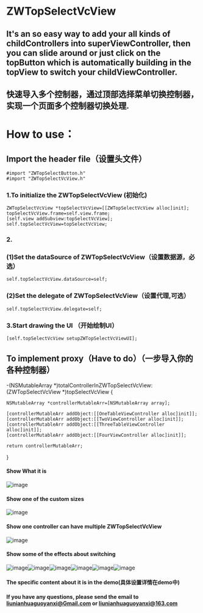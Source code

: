 # ZWTopSelectVcView
## It's an so easy way to add your all kinds of childControllers into superViewController, then you can slide around or just click on the topButton which is automatically building in the topView to switch your childViewController.
## 快速导入多个控制器，通过顶部选择菜单切换控制器，实现一个页面多个控制器切换处理.
# How to use：
## Import the header file（设置头文件）
    #import "ZWTopSelectButton.h"
    #import "ZWTopSelectVcView.h"
### 1.To initialize the ZWTopSelectVcView (初始化)
    ZWTopSelectVcView *topSelectVcView=[[ZWTopSelectVcView alloc]init];
    topSelectVcView.frame=self.view.frame;
    [self.view addSubview:topSelectVcView];
    self.topSelectVcView=topSelectVcView;
### 2.
### (1)Set the dataSource of ZWTopSelectVcView（设置数据源，必选）
    self.topSelectVcView.dataSource=self;
### (2)Set the delegate of ZWTopSelectVcView（设置代理,可选）
    self.topSelectVcView.delegate=self;
### 3.Start drawing the UI （开始绘制UI）
    [self.topSelectVcView setupZWTopSelectVcViewUI];
## To implement proxy（Have to do）（一步导入你的各种控制器）
   -(NSMutableArray *)totalControllerInZWTopSelectVcView:(ZWTopSelectVcView *)topSelectVcView
   {
   
    NSMutableArray *controllerMutableArr=[NSMutableArray array];
    
    [controllerMutableArr addObject:[[OneTableViewController alloc]init]];
    [controllerMutableArr addObject:[[TwoViewController alloc]init]];
    [controllerMutableArr addObject:[[ThreeTableViewController alloc]init]];
    [controllerMutableArr addObject:[[FourViewController alloc]init]];
    
    return controllerMutableArr;
   }
#### Show What it is    
![image](https://github.com/liunianhuaguoyanxi/ZWTopSelectVcView/raw/master/演示/1.gif)
#### Show one of the custom sizes 
![image](https://github.com/liunianhuaguoyanxi/ZWTopSelectVcView/raw/master/演示/2.gif)
#### Show one controller can have multiple ZWTopSelectVcView
![image](https://github.com/liunianhuaguoyanxi/ZWTopSelectVcView/raw/master/演示/3.gif)
#### Show some of the effects about switching 

![image](https://github.com/liunianhuaguoyanxi/ZWTopSelectVcView/raw/master/演示/水波.gif)![image](https://github.com/liunianhuaguoyanxi/ZWTopSelectVcView/raw/master/演示/淡入淡出.gif)![image](https://github.com/liunianhuaguoyanxi/ZWTopSelectVcView/raw/master/演示/翻转.gif)![image](https://github.com/liunianhuaguoyanxi/ZWTopSelectVcView/raw/master/演示/覆盖.gif)![image](https://github.com/liunianhuaguoyanxi/ZWTopSelectVcView/raw/master/演示/翻页.gif)![image](https://github.com/liunianhuaguoyanxi/ZWTopSelectVcView/raw/master/演示/push.gif)

#### The specific content about it is in the demo(具体设置详情在demo中)
#### If you have any questions, please send the email to liunianhuaguoyanxi@Gmail.com or liunianhuaguoyanxi@163.com 
